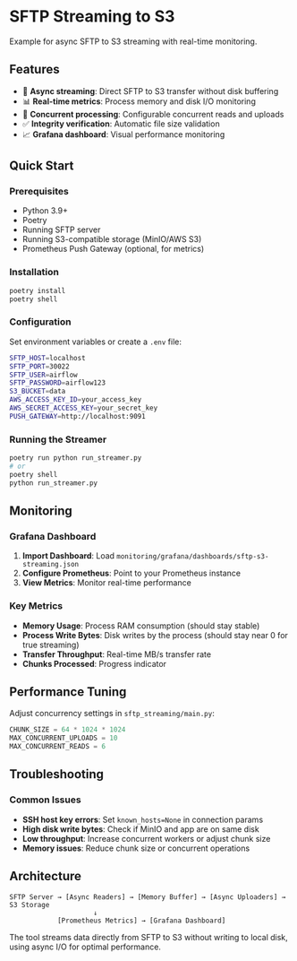 SFTP Streaming to S3
========================
Example for async SFTP to S3 streaming with real-time monitoring.

## Features

- 🚀 **Async streaming**: Direct SFTP to S3 transfer without disk buffering
- 📊 **Real-time metrics**: Process memory and disk I/O monitoring
- 🔄 **Concurrent processing**: Configurable concurrent reads and uploads
- ✅ **Integrity verification**: Automatic file size validation
- 📈 **Grafana dashboard**: Visual performance monitoring

## Quick Start

### Prerequisites

- Python 3.9+
- Poetry
- Running SFTP server
- Running S3-compatible storage (MinIO/AWS S3)
- Prometheus Push Gateway (optional, for metrics)

### Installation

```bash
poetry install
poetry shell
```

### Configuration

Set environment variables or create a `.env` file:

```bash
SFTP_HOST=localhost
SFTP_PORT=30022
SFTP_USER=airflow
SFTP_PASSWORD=airflow123
S3_BUCKET=data
AWS_ACCESS_KEY_ID=your_access_key
AWS_SECRET_ACCESS_KEY=your_secret_key
PUSH_GATEWAY=http://localhost:9091
```

### Running the Streamer

```bash
poetry run python run_streamer.py
# or
poetry shell
python run_streamer.py
```

## Monitoring

### Grafana Dashboard

1. **Import Dashboard**: Load `monitoring/grafana/dashboards/sftp-s3-streaming.json`
2. **Configure Prometheus**: Point to your Prometheus instance
3. **View Metrics**: Monitor real-time performance

### Key Metrics

- **Memory Usage**: Process RAM consumption (should stay stable)
- **Process Write Bytes**: Disk writes by the process (should stay near 0 for true streaming)
- **Transfer Throughput**: Real-time MB/s transfer rate
- **Chunks Processed**: Progress indicator


## Performance Tuning

Adjust concurrency settings in `sftp_streaming/main.py`:

```python
CHUNK_SIZE = 64 * 1024 * 1024        
MAX_CONCURRENT_UPLOADS = 10          
MAX_CONCURRENT_READS = 6 
```

## Troubleshooting

### Common Issues

- **SSH host key errors**: Set `known_hosts=None` in connection params
- **High disk write bytes**: Check if MinIO and app are on same disk
- **Low throughput**: Increase concurrent workers or adjust chunk size
- **Memory issues**: Reduce chunk size or concurrent operations

## Architecture

```
SFTP Server → [Async Readers] → [Memory Buffer] → [Async Uploaders] → S3 Storage
                     ↓
            [Prometheus Metrics] → [Grafana Dashboard]
```

The tool streams data directly from SFTP to S3 without writing to local disk, using async I/O for optimal performance.
